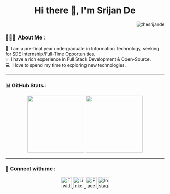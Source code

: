 <h1 align="center">Hi there 👋, I'm Srijan De</h1>
<p align="right"> <img src="https://komarev.com/ghpvc/?username=thesrijande" alt="thesrijande" /> </p>




### 👨🏻‍💻 &nbsp;About Me :

🔭 &nbsp;I am a pre-final year undergraduate in Information Technology, seeking for SDE Internship/Full-Time Opportunities.\
💡 &nbsp;I have a rich experience in Full Stack Development & Open-Source.\
💻 &nbsp;I love to spend my time to exploring new technologies.
<hr>





### 📊 GitHub Stats :

<p align="center">
  <a href="https://github.com/thesrijande">
    <img height="180em" src="https://github-readme-stats.vercel.app/api?username=thesrijande&count_private=true&show_icons=true&theme=onedark&include_all_commits=true"/>
    <img height="180em" src="https://github-readme-streak-stats.herokuapp.com/?user=thesrijande&count_private=true&show_icons=true&theme=onedark&include_all_commits=true"/>
  </a>
</p>
 <hr>
 
 
### 💬 Connect with me :



<div align="center">
    <a href="https://twitter.com/thesrijande">
        <img src="https://raw.githubusercontent.com/System-Glitch/System-Glitch/master/assets/img/svg/twitter.svg" alt="Twitter" title="Twitter" width="35" height="35">
    </a>
    <a href="https://www.linkedin.com/in/thesrijande/">
        <img src="https://raw.githubusercontent.com/System-Glitch/System-Glitch/master/assets/img/svg/linkedin.svg" alt="LinkedIn" title="LinkedIn" width="35" height="35">
    </a>
    <a href="https://www.facebook.com/thesrijande/">
        <img src="https://cdn3.iconfinder.com/data/icons/capsocial-round/500/facebook-512.png" alt="Facebook" title="Facebook" width="35" height="35">
    </a>
    <a href="https://www.instagram.com/thesrijande/">
        <img src="https://www.pinclipart.com/picdir/big/520-5201494_smiley-face-circle-transparent-background-instagram-icon-clipart.png" alt="Instagram" title="Instagram" width="35" height="35">
    </a>
  
</div>
